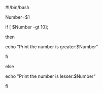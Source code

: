 #!/bin/bash

Number=$1

if [ $Number -gt 10];

then

 echo "Print the number is greater:$Number"

fi

else

 echo "Print the number is lesser:$Number"

fi
